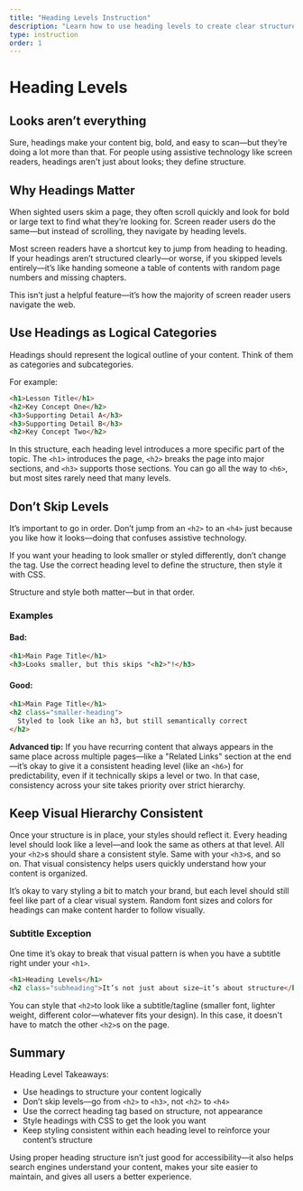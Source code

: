 ```yaml
---
title: "Heading Levels Instruction"
description: "Learn how to use heading levels to create clear structure—not just visual style—and why it matters for accessibility and navigation."
type: instruction
order: 1
---
```


<!-- mention how designers see heading levels as strictly visual, but on the web we have to consider the semantic nature of headings. it's just fine if you're printing, but not with tech. -->

# Heading Levels

<h2 class="subheading">Looks aren’t everything</h2>

Sure, headings make your content big, bold, and easy to scan—but they’re doing a lot more than that. For people using assistive technology like screen readers, headings aren't just about looks; they define structure.

## Why Headings Matter

When sighted users skim a page, they often scroll quickly and look for bold or large text to find what they’re looking for. Screen reader users do the same—but instead of scrolling, they navigate by heading levels.

Most screen readers have a shortcut key to jump from heading to heading. If your headings aren’t structured clearly—or worse, if you skipped levels entirely—it’s like handing someone a table of contents with random page numbers and missing chapters.

This isn’t just a helpful feature—it’s how the majority of screen reader users navigate the web.

## Use Headings as Logical Categories

Headings should represent the logical outline of your content. Think of them as categories and subcategories.

For example:

```html
<h1>Lesson Title</h1>
<h2>Key Concept One</h2>
<h3>Supporting Detail A</h3>
<h3>Supporting Detail B</h3>
<h2>Key Concept Two</h2>
```

In this structure, each heading level introduces a more specific part of the topic. The `<h1>` introduces the page, `<h2>` breaks the page into major sections, and `<h3>` supports those sections. You can go all the way to `<h6>`, but most sites rarely need that many levels.

## Don’t Skip Levels

It’s important to go in order. Don’t jump from an `<h2>` to an `<h4>` just because you like how it looks—doing that confuses assistive technology.

If you want your heading to look smaller or styled differently, don’t change the tag. Use the correct heading level to define the structure, then style it with CSS.

Structure and style both matter—but in that order.

### Examples

#### Bad:

```html
<h1>Main Page Title</h1>
<h3>Looks smaller, but this skips "<h2>"!</h3>
```

#### Good:

```html
<h1>Main Page Title</h1>
<h2 class="smaller-heading">
  Styled to look like an h3, but still semantically correct
</h2>
```

**Advanced tip:** If you have recurring content that always appears in the same place across multiple pages—like a "Related Links" section at the end—it’s okay to give it a consistent heading level (like an `<h6>`) for predictability, even if it technically skips a level or two. In that case, consistency across your site takes priority over strict hierarchy.

## Keep Visual Hierarchy Consistent

Once your structure is in place, your styles should reflect it. Every heading level should look like a level—and look the same as others at that level. All your `<h2>`s should share a consistent style. Same with your `<h3>`s, and so on. That visual consistency helps users quickly understand how your content is organized.

It’s okay to vary styling a bit to match your brand, but each level should still feel like part of a clear visual system. Random font sizes and colors for headings can make content harder to follow visually.

### Subtitle Exception

One time it’s okay to break that visual pattern is when you have a subtitle right under your `<h1>`.

```html
<h1>Heading Levels</h1>
<h2 class="subheading">It’s not just about size—it’s about structure</h2>
```

You can style that `<h2>`to look like a subtitle/tagline (smaller font, lighter weight, different color—whatever fits your design). In this case, it doesn't have to match the other `<h2>`s on the page.

## Summary

Heading Level Takeaways:

- Use headings to structure your content logically
- Don’t skip levels—go from `<h2>` to `<h3>`, not `<h2>` to `<h4>`
- Use the correct heading tag based on structure, not appearance
- Style headings with CSS to get the look you want
- Keep styling consistent within each heading level to reinforce your content’s structure

Using proper heading structure isn’t just good for accessibility—it also helps search engines understand your content, makes your site easier to maintain, and gives all users a better experience.
